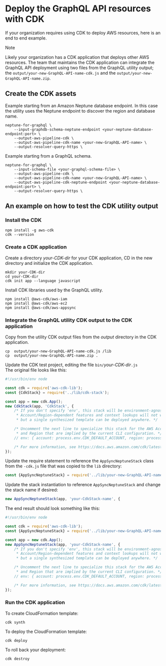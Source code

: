 # Deploy the GraphQL API resources with CDK

If your organization requires using CDK to deploy AWS resources, here is an end
to end example.

> [!NOTE]
>
> Likely your organization has a CDK application that deploys other AWS
> resources. The team that maintains the CDK application can integrate the
> GraphQL
> API deployment using two files from the GraphQL utility output; the
> `output/your-new-GraphQL-API-name-cdk.js` and the
> `output/your-new-GraphQL-API-name.zip`.

## Create the CDK assets

Example starting from an Amazon Neptune database endpoint. In this case the
utility uses the Neptune endpoint to discover the region and database name.

```
neptune-for-graphql \
    --input-graphdb-schema-neptune-endpoint <your-neptune-database-endpoint:port> \
    --output-aws-pipeline-cdk \
    --output-aws-pipeline-cdk-name <your-new-GraphQL-API-name> \
    --output-resolver-query-https \
```

Example starting from a GraphQL schema.

```
neptune-for-graphql \
    --input-schema-file <your-graphql-schema-file> \
    --output-aws-pipeline-cdk \
    --output-aws-pipeline-cdk-name <your-new-GraphQL-API-name> \
    --output-aws-pipeline-cdk-neptune-endpoint <your-neptune-database-endpoint:port> \
    --output-resolver-query-https \
```

## An example on how to test the CDK utility output

### Install the CDK

```
npm install -g aws-cdk
cdk --version
```

### Create a CDK application

Create a directory *your-CDK-dir* for your CDK application, CD in the new
directory and initialize the CDK application.

```
mkdir your-CDK-dir
cd your-CDK-dir
cdk init app --language javascript
```

Install CDK libraries used by the GraphQL utility.

```
npm install @aws-cdk/aws-iam
npm install @aws-cdk/aws-ec2
npm install @aws-cdk/aws-appsync
```

### Integrate the GraphQL utility CDK output to the CDK application

Copy from the utility CDK output files from the *output* directory in the CDK
application.

```
cp  output/your-new-GraphQL-API-name-cdk.js /lib
cp  output/your-new-GraphQL-API-name.zip .
```

Update the CDK test project, editing the file `bin/`*your-CDK-dir*`.js`
<br>
The original file looks like this:

```js
#!/usr/bin/env node

const cdk = require('aws-cdk-lib');
const {CdkStack} = require('../lib/cdk-stack');

const app = new cdk.App();
new CdkStack(app, 'CdkStack', {
    /* If you don't specify 'env', this stack will be environment-agnostic.
     * Account/Region-dependent features and context lookups will not work,
     * but a single synthesized template can be deployed anywhere. */

    /* Uncomment the next line to specialize this stack for the AWS Account
     * and Region that are implied by the current CLI configuration. */
    // env: { account: process.env.CDK_DEFAULT_ACCOUNT, region: process.env.CDK_DEFAULT_REGION },

    /* For more information, see https://docs.aws.amazon.com/cdk/latest/guide/environments.html */
});
```

Update the require statement to reference the `AppSyncNeptuneStack` class from
the  `-cdk.js` file that was copied to the `lib` directory:

```js
const {AppSyncNeptuneStack} = require('../lib/your-new-GraphQL-API-name-cdk');
```

Update the stack instantiation to reference `AppSyncNeptuneStack` and change the
stack name if desired:

```js
new AppSyncNeptuneStack(app, 'your-CdkStack-name', {
```

The end result should look something like this:

```js
#!/usr/bin/env node

const cdk = require('aws-cdk-lib');
const {AppSyncNeptuneStack} = require('../lib/your-new-GraphQL-API-name-cdk');

const app = new cdk.App();
new AppSyncNeptuneStack(app, 'your-CdkStack-name', {
    /* If you don't specify 'env', this stack will be environment-agnostic.
     * Account/Region-dependent features and context lookups will not work,
     * but a single synthesized template can be deployed anywhere. */

    /* Uncomment the next line to specialize this stack for the AWS Account
     * and Region that are implied by the current CLI configuration. */
    // env: { account: process.env.CDK_DEFAULT_ACCOUNT, region: process.env.CDK_DEFAULT_REGION },

    /* For more information, see https://docs.aws.amazon.com/cdk/latest/guide/environments.html */
});
```

### Run the CDK application

To create CloudFormation template:

`cdk synth`

To deploy the CloudFormation template:

`cdk deploy`

To roll back your deployment:

`cdk destroy`